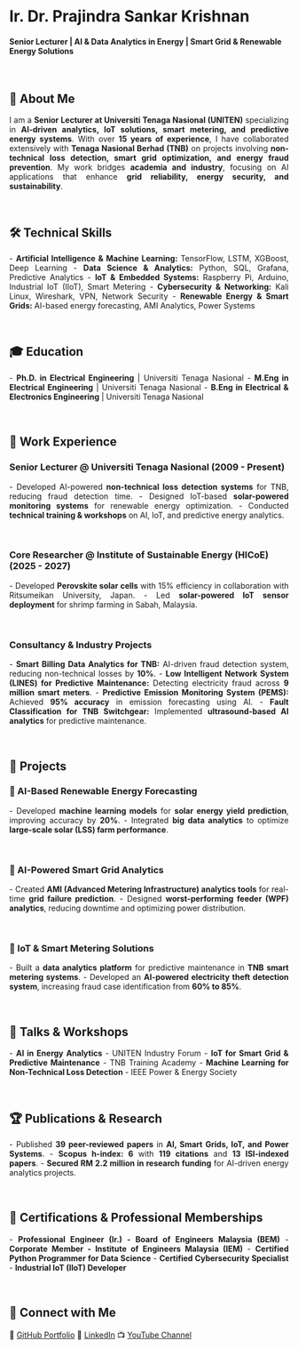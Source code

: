 # Ir. Dr. Prajindra Sankar Krishnan  

#### Senior Lecturer | AI & Data Analytics in Energy | Smart Grid & Renewable Energy Solutions  

<br>

## 🚀 About Me  
<p align="justify">
I am a <strong>Senior Lecturer at Universiti Tenaga Nasional (UNITEN)</strong> specializing in <strong>AI-driven analytics, IoT solutions, smart metering, and predictive energy systems</strong>. With over <strong>15 years of experience</strong>, I have collaborated extensively with <strong>Tenaga Nasional Berhad (TNB)</strong> on projects involving <strong>non-technical loss detection, smart grid optimization, and energy fraud prevention</strong>. My work bridges <strong>academia and industry</strong>, focusing on AI applications that enhance <strong>grid reliability, energy security, and sustainability</strong>.
</p>

<br>

## 🛠 Technical Skills  
<p align="justify">
- <strong>Artificial Intelligence & Machine Learning:</strong> TensorFlow, LSTM, XGBoost, Deep Learning  
- <strong>Data Science & Analytics:</strong> Python, SQL, Grafana, Predictive Analytics  
- <strong>IoT & Embedded Systems:</strong> Raspberry Pi, Arduino, Industrial IoT (IIoT), Smart Metering  
- <strong>Cybersecurity & Networking:</strong> Kali Linux, Wireshark, VPN, Network Security  
- <strong>Renewable Energy & Smart Grids:</strong> AI-based energy forecasting, AMI Analytics, Power Systems  
</p>

<br>

## 🎓 Education  
<p align="justify">
- <strong>Ph.D. in Electrical Engineering</strong> | Universiti Tenaga Nasional  
- <strong>M.Eng in Electrical Engineering</strong> | Universiti Tenaga Nasional  
- <strong>B.Eng in Electrical & Electronics Engineering</strong> | Universiti Tenaga Nasional  
</p>

<br>

## 💼 Work Experience  
### **Senior Lecturer @ Universiti Tenaga Nasional (2009 - Present)**  
<p align="justify">
- Developed AI-powered <strong>non-technical loss detection systems</strong> for TNB, reducing fraud detection time.  
- Designed IoT-based <strong>solar-powered monitoring systems</strong> for renewable energy optimization.  
- Conducted <strong>technical training & workshops</strong> on AI, IoT, and predictive energy analytics.  
</p>

<br>

### **Core Researcher @ Institute of Sustainable Energy (HICoE) (2025 - 2027)**  
<p align="justify">
- Developed <strong>Perovskite solar cells</strong> with 15% efficiency in collaboration with Ritsumeikan University, Japan.  
- Led <strong>solar-powered IoT sensor deployment</strong> for shrimp farming in Sabah, Malaysia.  
</p>

<br>

### **Consultancy & Industry Projects**  
<p align="justify">
- <strong>Smart Billing Data Analytics for TNB:</strong> AI-driven fraud detection system, reducing non-technical losses by <strong>10%</strong>.  
- <strong>Low Intelligent Network System (LINES) for Predictive Maintenance:</strong> Detecting electricity fraud across <strong>9 million smart meters</strong>.  
- <strong>Predictive Emission Monitoring System (PEMS):</strong> Achieved <strong>95% accuracy</strong> in emission forecasting using AI.  
- <strong>Fault Classification for TNB Switchgear:</strong> Implemented <strong>ultrasound-based AI analytics</strong> for predictive maintenance.  
</p>

<br>

## 📂 Projects  
### 🔹 AI-Based Renewable Energy Forecasting  
<p align="justify">
- Developed <strong>machine learning models</strong> for <strong>solar energy yield prediction</strong>, improving accuracy by <strong>20%</strong>.  
- Integrated <strong>big data analytics</strong> to optimize <strong>large-scale solar (LSS) farm performance</strong>.  
</p>

<br>

### 🔹 AI-Powered Smart Grid Analytics  
<p align="justify">
- Created <strong>AMI (Advanced Metering Infrastructure) analytics tools</strong> for real-time <strong>grid failure prediction</strong>.  
- Designed <strong>worst-performing feeder (WPF) analytics</strong>, reducing downtime and optimizing power distribution.  
</p>

<br>

### 🔹 IoT & Smart Metering Solutions  
<p align="justify">
- Built a <strong>data analytics platform</strong> for predictive maintenance in <strong>TNB smart metering systems</strong>.  
- Developed an <strong>AI-powered electricity theft detection system</strong>, increasing fraud case identification from <strong>60% to 85%</strong>.  
</p>

<br>

## 🎤 Talks & Workshops  
<p align="justify">
- <strong>AI in Energy Analytics</strong> - UNITEN Industry Forum  
- <strong>IoT for Smart Grid & Predictive Maintenance</strong> - TNB Training Academy  
- <strong>Machine Learning for Non-Technical Loss Detection</strong> - IEEE Power & Energy Society  
</p>

<br>

## 🏆 Publications & Research  
<p align="justify">
- Published <strong>39 peer-reviewed papers</strong> in <strong>AI, Smart Grids, IoT, and Power Systems</strong>.  
- <strong>Scopus h-index: 6</strong> with <strong>119 citations</strong> and <strong>13 ISI-indexed papers</strong>.  
- <strong>Secured RM 2.2 million in research funding</strong> for AI-driven energy analytics projects.  
</p>

<br>

## 🏅 Certifications & Professional Memberships  
<p align="justify">
- <strong>Professional Engineer (Ir.) - Board of Engineers Malaysia (BEM)</strong>  
- <strong>Corporate Member - Institute of Engineers Malaysia (IEM)</strong>  
- <strong>Certified Python Programmer for Data Science</strong>  
- <strong>Certified Cybersecurity Specialist</strong>  
- <strong>Industrial IoT (IIoT) Developer</strong>  
</p>

<br>

## 📢 Connect with Me  
<p align="justify">
🔗 <a href="https://prajindra.github.io/myprofile/">GitHub Portfolio</a>  
🔗 <a href="https://www.linkedin.com/in/prajindra/">LinkedIn</a>  
📺 <a href="https://www.youtube.com/@prajindrasankar5879">YouTube Channel</a>  
</p>

